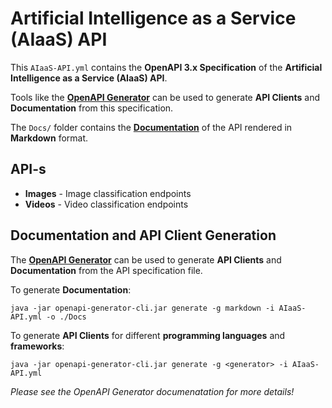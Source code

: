 # Artificial Intelligence as a Service (AIaaS) API

This `AIaaS-API.yml` contains the **OpenAPI 3.x Specification** of the **Artificial Intelligence as a Service (AIaaS) API**.

Tools like the [**OpenAPI Generator**](https://github.com/OpenAPITools/openapi-generator) can be used to generate **API Clients** and **Documentation** from this specification.

The `Docs/` folder contains the [**Documentation**](./Docs/README.md) of the API rendered in **Markdown** format.

## API-s

* **Images** - Image classification endpoints
* **Videos** - Video classification endpoints

## Documentation and API Client Generation

The [**OpenAPI Generator**](https://github.com/OpenAPITools/openapi-generator) can be used to generate **API Clients** and **Documentation** from the API specification file.

To generate **Documentation**:
```
java -jar openapi-generator-cli.jar generate -g markdown -i AIaaS-API.yml -o ./Docs
```

To generate **API Clients** for different **programming languages** and **frameworks**:
```
java -jar openapi-generator-cli.jar generate -g <generator> -i AIaaS-API.yml
```
*Please see the OpenAPI Generator documenatation for more details!*